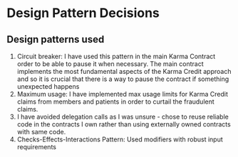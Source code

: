 # Design Pattern Decisions

## Design patterns used
1. Circuit breaker: I have used this pattern in the main Karma Contract order to be able to pause it when necessary. The main contract implements the most fundamental aspects of the Karma Credit approach and so it is crucial that there is a way to pause the contract if something unexpected happens
2. Maximum usage: I have implemented max usage limits for Karma Credit claims from members and patients in order to curtail the fraudulent claims.
3. I have avoided delegation calls as I was unsure - chose to reuse reliable code in the contracts I own rather than using externally owned contracts with same code.
4. Checks-Effects-Interactions Pattern: Used modifiers with robust input requirements
